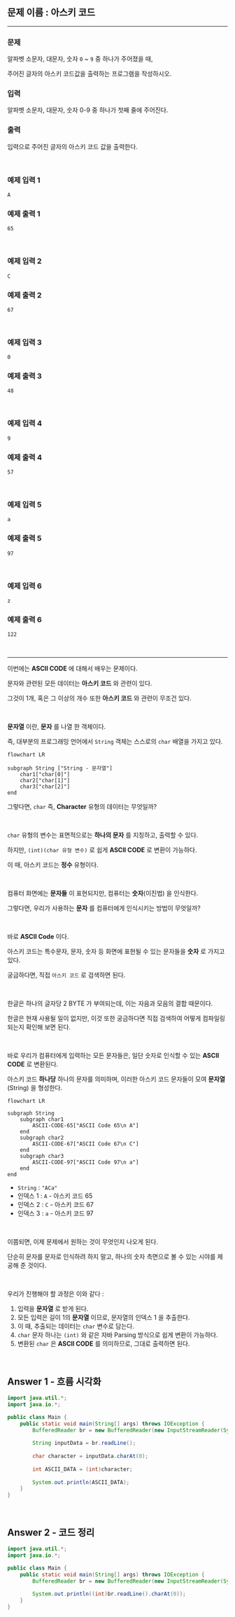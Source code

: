 ## 문제 이름 : 아스키 코드

---

### 문제

알파벳 소문자, 대문자, 숫자 `0` ~ `9` 중 하나가 주어졌을 때,

주어진 글자의 아스키 코드값을 출력하는 프로그램을 작성하시오.

### 입력

알파벳 소문자, 대문자, 숫자 0-9 중 하나가 첫째 줄에 주어진다.

### 출력

입력으로 주어진 글자의 아스키 코드 값을 출력한다.

<br/>

### 예제 입력 1

```text
A
```

### 예제 출력 1

```text
65
```

<br/>

### 예제 입력 2

```text
C
```

### 예제 출력 2

```text
67
```

<br/>

### 예제 입력 3

```text
0
```

### 예제 출력 3

```text
48
```

<br/>

### 예제 입력 4

```text
9
```

### 예제 출력 4

```text
57
```

<br/>

### 예제 입력 5

```text
a
```

### 예제 출력 5

```text
97
```

<br/>

### 예제 입력 6

```text
z
```

### 예제 출력 6

```text
122
```

<br/>

---

이번에는 **ASCII CODE** 에 대해서 배우는 문제이다.

문자와 관련된 모든 데이터는 **아스키 코드** 와 관련이 있다.

그것이 1개, 혹은 그 이상의 개수 또한 **아스키 코드** 와 관련이 무조건 있다.

<br/>

**문자열** 이란, **문자** 를 나열 한 객체이다.

즉, 대부분의 프로그래밍 언어에서 `String` 객체는 스스로의 `char` 배열을 가지고 있다.

```mermaid
flowchart LR

subgraph String ["String - 문자열"]
    char1["char[0]"]
    char2["char[1]"]
    char3["char[2]"]
end
```

그렇다면, `char` 즉, **Character** 유형의 데이터는 무엇일까?

<br/>

`char` 유형의 변수는 표면적으로는 **하나의 문자** 를 지칭하고, 출력할 수 있다.

하지만, `(int)(char 유형 변수)` 로 쉽게 **ASCII CODE** 로 변환이 가능하다.

이 때, 아스키 코드는 **정수** 유형이다.

<br/>

컴퓨터 화면에는 **문자들** 이 표현되지만, 컴퓨터는 **숫자**(이진법) 을 인식한다.

그렇다면, 우리가 사용하는 **문자** 를 컴퓨터에게 인식시키는 방법이 무엇일까?

<br/>

바로 **ASCII Code** 이다.

아스키 코드는 특수문자, 문자, 숫자 등 화면에 표현될 수 있는 문자들을 **숫자** 로 가지고 있다.

궁금하다면, 직접 `아스키 코드` 로 검색하면 된다.

<br/>

한글은 하나의 글자당 2 BYTE 가 부여되는데, 이는 자음과 모음의 결합 때문이다.

한글은 현재 사용될 일이 없지만, 이것 또한 궁금하다면 직접 검색하여 어떻게 컴파일링 되는지 확인해 보면 된다. 

<br/>

바로 우리가 컴퓨터에게 입력하는 모든 문자들은, 일단 숫자로 인식할 수 있는 **ASCII CODE** 로 변환된다.

아스키 코드 **하나당** 하나의 문자를 의미하며, 이러한 아스키 코드 문자들이 모여 **문자열**(String) 을 형성한다.

```mermaid
flowchart LR

subgraph String 
    subgraph char1 
        ASCII-CODE-65["ASCII Code 65\n A"]
    end
    subgraph char2 
        ASCII-CODE-67["ASCII Code 67\n C"]
    end
    subgraph char3 
        ASCII-CODE-97["ASCII Code 97\n a"]
    end
end
```

* `String` : `"ACa"`
* 인덱스 1 : `A` - 아스키 코드 65
* 인덱스 2 : `C` - 아스키 코드 67
* 인덱스 3 : `a` - 아스키 코드 97


<br/>

이쯤되면, 이제 문제에서 원하는 것이 무엇인지 나오게 된다.

단순히 문자를 문자로 인식하려 하지 말고, 하나의 숫자 측면으로 볼 수 있는 시야를 제공해 준 것이다.

<br/>

우리가 진행해야 할 과정은 이와 같다 :

1. 입력을 **문자열** 로 받게 된다.
2. 모든 입력은 길이 1의 **문자열** 이므로, 문자열의 인덱스 1 을 추출한다.
3. 이 때, 추출되는 데이터는 `char` 변수로 담는다.
4. `char` 문자 하나는 `(int)` 와 같은 자바 Parsing 방식으로 쉽게 변환이 가능하다.
5. 변환된 `char` 은 **ASCII CODE** 를 의미하므로, 그대로 출력하면 된다. 

<br/>

## Answer 1 - 흐름 시각화 

```java
import java.util.*;
import java.io.*;

public class Main {
    public static void main(String[] args) throws IOException {
        BufferedReader br = new BufferedReader(new InputStreamReader(System.in));
        
        String inputData = br.readLine();
        
        char character = inputData.charAt(0);
        
        int ASCII_DATA = (int)character;
        
        System.out.println(ASCII_DATA);
    }
}
```

<br/>

## Answer 2 - 코드 정리

```java
import java.util.*;
import java.io.*;

public class Main {
    public static void main(String[] args) throws IOException {
        BufferedReader br = new BufferedReader(new InputStreamReader(System.in));
        
        System.out.println((int)br.readLine().charAt(0));
    }
}
```

